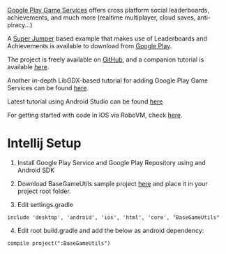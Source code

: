 [Google Play Game Services](https://developers.google.com/games/services/) offers cross platform social leaderboards, achievements, and much more (realtime multiplayer, cloud saves, anti-piracy...)

A [Super Jumper](https://github.com/libgdx/libgdx-demo-superjumper) based example that makes use of Leaderboards and Achievements is available to download from [Google Play](https://play.google.com/store/apps/details?id=com.theinvader360.tutorial.libgdx.gameservices).

The project is freely available on [GitHub](https://github.com/TheInvader360/libgdx-gameservices-tutorial), and a companion tutorial is available [here](http://theinvader360.blogspot.co.uk/2013/10/google-play-game-services-tutorial-example.html).

Another in-depth LibGDX-based tutorial for adding Google Play Game Services can be found [here](http://fortheloss.org/tutorial-set-up-google-services-with-libgdx/).

Latest tutorial using Android Studio can be found [here](https://chandruscm.wordpress.com/2015/12/30/how-to-setup-google-play-game-services-in-libgdx-using-android-studio/)

For getting started with code in iOS via RoboVM, check [here](https://github.com/BlueRiverInteractive/robovm-ios-bindings/blob/master/google-play-game-services/src/org/robovm/bindings/gpgs/sample/Sample.java).

# Intellij Setup

1. Install Google Play Service and Google Play Repository using and Android SDK

2. Download BaseGameUtils sample project [here](https://github.com/playgameservices/android-basic-samples) and place it in your project root folder.

3. Edit settings.gradle 
```
include 'desktop', 'android', 'ios', 'html', 'core', "BaseGameUtils"
```
4. Edit root build.gradle and add the below as android dependency: 
```
compile project(":BaseGameUtils")
```